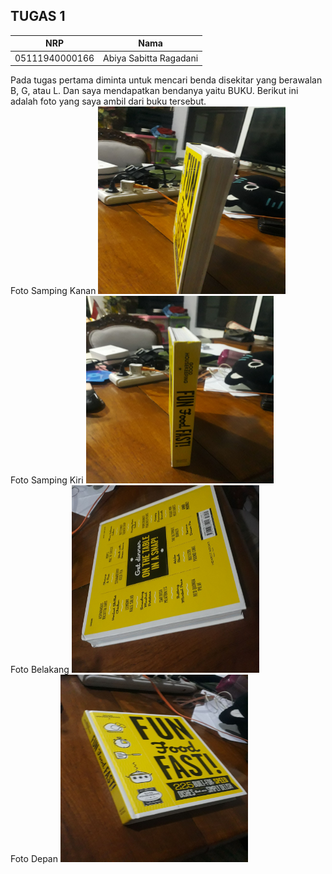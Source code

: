 ## TUGAS 1

|       NRP      |         Nama           |
|----------------|------------------------|
| 05111940000166 | Abiya Sabitta Ragadani |

Pada tugas pertama diminta untuk mencari benda disekitar yang berawalan B, G, atau L. Dan saya mendapatkan bendanya yaitu BUKU.
Berikut ini adalah foto yang saya ambil dari buku tersebut.
<br>
Foto Samping Kanan
<img src="Foto/Foto1.jpg" height="300" width="300">
<br>
Foto Samping Kiri
<img src="Foto/Foto2.jpg" height="300" width="300">
<br>
Foto Belakang
<img src="Foto/Foto3.jpg" height="300" width="300">
<br>
Foto Depan
<img src="Foto/Foto4.jpg" height="300" width="300">
